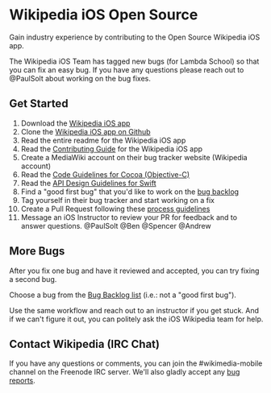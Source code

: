# Wikipedia iOS Open Source

Gain industry experience by contributing to the Open Source Wikipedia iOS app.

The Wikipedia iOS Team has tagged new bugs (for Lambda School) so that you can fix an easy bug. If you have any questions please reach out to @PaulSolt about working on the bug fixes.

## Get Started 

1. Download the [Wikipedia iOS app](https://apps.apple.com/us/app/wikipedia/id324715238)
2. Clone the [Wikipedia iOS app on Github](http://github.com/wikimedia/wikipedia-ios)
3. Read the entire readme for the Wikipedia iOS app 
4. Read the [Contributing Guide](http://github.com/wikimedia/wikipedia-ios/blob/develop/CONTRIBUTING.md) for the Wikipedia iOS app
5. Create a MediaWiki account on their bug tracker website (Wikipedia account)
6. Read the [Code Guidelines for Cocoa (Objective-C)](https://developer.apple.com/library/archive/documentation/Cocoa/Conceptual/CodingGuidelines/CodingGuidelines.html)
7. Read the [API Design Guidelines for Swift](https://swift.org/documentation/api-design-guidelines/)
8. Find a "good first bug" that you'd like to work on the [bug backlog](https://phabricator.wikimedia.org/project/board/782/query/7vYTqNgpvqjh/)
9. Tag yourself in their bug tracker and start working on a fix
10. Create a Pull Request following these [process guidelines](https://github.com/wikimedia/wikipedia-ios/blob/develop/docs/process.md)
11. Message an iOS Instructor to review your PR for feedback and to answer questions. @PaulSolt @Ben @Spencer @Andrew

## More Bugs

After you fix one bug and have it reviewed and accepted, you can try fixing a second bug.

Choose a bug from the [Bug Backlog list](https://phabricator.wikimedia.org/project/board/782/) (i.e.: not a "good first bug").

Use the same workflow and reach out to an instructor if you get stuck. And if we can't figure it out, you can politely ask the iOS Wikipedia team for help.

## Contact Wikipedia (IRC Chat)
If you have any questions or comments, you can join the #wikimedia-mobile channel on the Freenode IRC server. We'll also gladly accept any [bug reports](https://phabricator.wikimedia.org/maniphest/task/edit/form/1/?title=[BUG]&projects=wikipedia-ios-app-product-backlog,ios-app-bugs&description=%3D%3D%3D+How+many+times+were+you+able+to+reproduce+it?%0D%0A%0D%0A%3D%3D%3D+Steps+to+reproduce%0D%0A%23+%0D%0A%23+%0D%0A%23+%0D%0A%0D%0A%3D%3D%3D+Expected+results%0D%0A%0D%0A%3D%3D%3D+Actual+results%0D%0A%0D%0A%3D%3D%3D+Screenshots%0D%0A%0D%0A%3D%3D%3D+Environments+observed%0D%0A**App+version%3A+**+%0D%0A**OS+versions%3A**+%0D%0A**Device+model%3A**+%0D%0A**Device+language%3A**+%0D%0A%0D%0A%3D%3D%3D+Regression?+%0D%0A%0D%0A+Tag++task+with+%23Regression+%0A).
